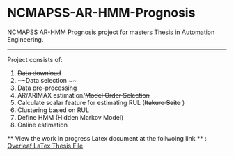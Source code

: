 # NCMAPSS-AR-HMM-Prognosis
NCMAPSS AR-HMM Prognosis project for masters Thesis in Automation Engineering.

---

Project consists of:

1. ~~Data download~~ 
2. ~~Data selection ~~ 
3. Data pre-processing 
4. AR/ARIMAX estimation/~~Model Order Selection~~ 
5. Calculate scalar feature for estimating RUL (~~Itakuro Saito~~ )
6. Clustering based on RUL
7. Define HMM (Hidden Markov Model)
8. Online estimation


** View the work in progress Latex document at the follwoing link ** : [Overleaf LaTex Thesis File](https://www.overleaf.com/read/wtxmymbmjzqs#558cf2)
